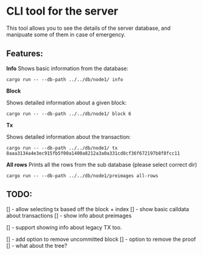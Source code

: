 # CLI tool for the server

This tool allows you to see the details of the server database, and manipuate some of them in case of emergency.


## Features:

**Info**
Shows basic information from the database:

```shell
cargo run -- --db-path ../../db/node1/ info
```

**Block**

Shows detailed information about a given block:

```shell
cargo run -- --db-path ../../db/node1/ block 6
```

**Tx**

Shows detailed information about the transaction:

```shell
cargo run -- --db-path ../../db/node1/ tx 8aaa3134a4e3ec915fb5f00a1400a8212a3a0a331cd8cf36f672197b8f8fcc11
```

**All rows**
Prints all the rows from the sub database (please select correct dir)

```shell
cargo run -- --db-path ../../db/node1/preimages all-rows
```


## TODO:

[] - allow selecting tx based off the block + index
[] - show basic calldata about transactions
[] - show info about preimages

[] - support showing info about legacy TX too.

[] - add option to remove uncommitted block
[] - option to remove the proof
[] - what about the tree?